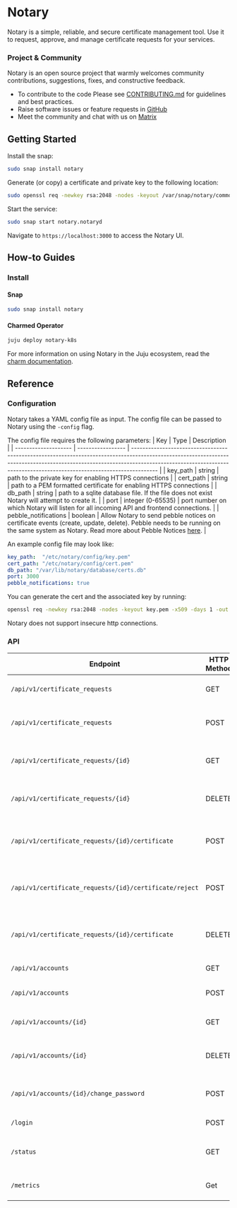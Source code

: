 # Notary

Notary is a simple, reliable, and secure certificate management tool. Use it to request, approve, and manage certificate requests for your services. 

### Project & Community

Notary is an open source project that warmly welcomes community contributions, suggestions, fixes, and constructive feedback.

- To contribute to the code Please see [CONTRIBUTING.md](/CONTRIBUTING.md) for guidelines and best practices.
- Raise software issues or feature requests in [GitHub](https://github.com/canonical/notary/issues)
- Meet the community and chat with us on [Matrix](https://matrix.to/#/!yAkGlrYcBFYzYRvOlQ:ubuntu.com?via=ubuntu.com&via=matrix.org&via=mozilla.org)

## Getting Started

Install the snap:
```bash
sudo snap install notary
```

Generate (or copy) a certificate and private key to the following location:
```bash
sudo openssl req -newkey rsa:2048 -nodes -keyout /var/snap/notary/common/key.pem -x509 -days 1 -out /var/snap/notary/common/cert.pem -subj "/CN=example.com"
```

Start the service:
```bash
sudo snap start notary.notaryd
```

Navigate to `https://localhost:3000` to access the Notary UI.

## How-to Guides

### Install

#### Snap

```bash
sudo snap install notary
```

#### Charmed Operator

```bash
juju deploy notary-k8s
```

For more information on using Notary in the Juju ecosystem, read the [charm documentation](https://charmhub.io/notary-k8s).

## Reference

### Configuration

Notary takes a YAML config file as input. The config file can be passed to Notary using the `-config` flag.

The config file requires the following parameters:
| Key                  | Type              | Description                                                                                                                                                                                                                                         |
| -------------------- | ----------------- | --------------------------------------------------------------------------------------------------------------------------------------------------------------------------------------------------------------------------------------------------- |
| key_path             | string            | path to the private key for enabling HTTPS connections                                                                                                                                                                                              |
| cert_path            | string            | path to a PEM formatted certificate for enabling HTTPS connections                                                                                                                                                                                  |
| db_path              | string            | path to a sqlite database file. If the file does not exist Notary will attempt to create it.                                                                                                                                                        |
| port                 | integer (0-65535) | port number on which Notary will listen for all incoming API and frontend connections.                                                                                                                                                              |
| pebble_notifications | boolean           | Allow Notary to send pebble notices on certificate events (create, update, delete). Pebble needs to be running on the same system as Notary. Read more about Pebble Notices [here](https://github.com/canonical/pebble?tab=readme-ov-file#notices). |

An example config file may look like:

```yaml
key_path:  "/etc/notary/config/key.pem"
cert_path: "/etc/notary/config/cert.pem"
db_path: "/var/lib/notary/database/certs.db"
port: 3000
pebble_notifications: true
```

You can generate the cert and the associated key by running:

```bash
openssl req -newkey rsa:2048 -nodes -keyout key.pem -x509 -days 1 -out cert.pem -subj "/CN=example.com"
```

Notary does not support insecure http connections.

### API

| Endpoint                                               | HTTP Method | Description                                    | Parameters         |
| ------------------------------------------------------ | ----------- | ---------------------------------------------- | ------------------ |
| `/api/v1/certificate_requests`                         | GET         | Get all blog certificate requests              |                    |
| `/api/v1/certificate_requests`                         | POST        | Create a new certificate request               | csr                |
| `/api/v1/certificate_requests/{id}`                    | GET         | Get a certificate request by id                |                    |
| `/api/v1/certificate_requests/{id}`                    | DELETE      | Delete a certificate request by id             |                    |
| `/api/v1/certificate_requests/{id}/certificate`        | POST        | Create a certificate for a certificate request |                    |
| `/api/v1/certificate_requests/{id}/certificate/reject` | POST        | Reject a certificate for a certificate request |                    |
| `/api/v1/certificate_requests/{id}/certificate`        | DELETE      | Delete a certificate for a certificate request |                    |
| `/api/v1/accounts`                                     | GET         | Get all user accounts                          |                    |
| `/api/v1/accounts`                                     | POST        | Create a new user account                      | username, password |
| `/api/v1/accounts/{id}`                                | GET         | Get a user account by id                       |                    |
| `/api/v1/accounts/{id}`                                | DELETE      | Delete a user account by id                    |                    |
| `/api/v1/accounts/{id}/change_password`                | POST        | Change a user account's password               | password           |
| `/login`                                               | POST        | Login to the Notary UI                         | username, password |
| `/status`                                              | GET         | Get the status of the Notary service           |                    |
| `/metrics`                                             | Get         | Get Prometheus metrics                         |                    |
